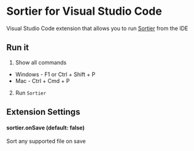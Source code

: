 # Sortier for Visual Studio Code

Visual Studio Code extension that allows you to run 
[Sortier](https://github.com/snowcoders/sortier) from the IDE

## Run it

1. Show all commands
 - Windows - F1 or Ctrl + Shift + P
 - Mac - Ctrl + Cmd + P
2. Run `Sortier`

## Extension Settings
#### sortier.onSave (default: false)
Sort any supported file on save
